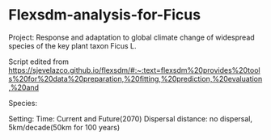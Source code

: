 # Flexsdm-analysis-for-Ficus

Project: Response and adaptation to global climate change of widespread species of the key plant taxon Ficus L.

Script edited from https://sjevelazco.github.io/flexsdm/#:~:text=flexsdm%20provides%20tools%20for%20data%20preparation,%20fitting,%20prediction,%20evaluation,%20and

Species:

Setting:
Time: Current and Future(2070)
Dispersal distance: no dispersal, 5km/decade(50km for 100 years)
